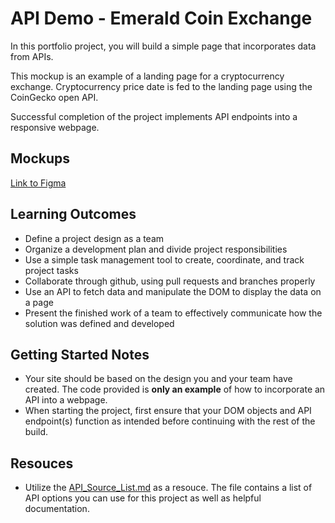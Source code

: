 # API Demo - Emerald Coin Exchange

In this portfolio project, you will build a simple page that incorporates data from APIs.

This mockup is an example of a landing page for a cryptocurrency exchange. Cryptocurrency price date is fed to the landing page using the CoinGecko open API. 

Successful completion of the project implements API endpoints into a responsive webpage. 

## Mockups

[Link to Figma](https://www.figma.com/file/7MQjI4WmteLM3UDJzsW6vm/Wireframe-%7C-Emerald-Coin-Exchange?node-id=0%3A1)

## Learning Outcomes
- Define a project design as a team
- Organize a development plan and divide project responsibilities
- Use a simple task management tool to create, coordinate, and track project tasks
- Collaborate through github, using pull requests and branches properly
- Use an API to fetch data and manipulate the DOM to display the data on a page
- Present the finished work of a team to effectively communicate how the solution was defined and developed

## Getting Started Notes

- Your site should be based on the design you and your team have created. The code provided is **only an example** of how to incorporate an API into a webpage. 
- When starting the project, first ensure that your DOM objects and API endpoint(s) function as intended before continuing with the rest of the build.

## Resouces
- Utilize the [API_Source_List.md]([#](https://github.com/CS-Edwards/emerald-coin-exchange-project/blob/main/API_Source_List.md)) as a resouce. The file contains a list of API options you can use for this project as well as helpful documentation.

